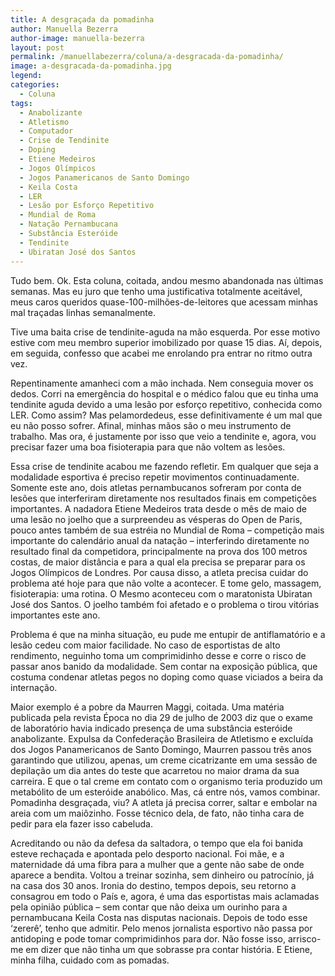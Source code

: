 ```yaml
---
title: A desgraçada da pomadinha
author: Manuella Bezerra
author-image: manuella-bezerra
layout: post
permalink: /manuellabezerra/coluna/a-desgracada-da-pomadinha/
image: a-desgracada-da-pomadinha.jpg
legend:
categories:
  - Coluna
tags:
  - Anabolizante
  - Atletismo
  - Computador
  - Crise de Tendinite
  - Doping
  - Etiene Medeiros
  - Jogos Olímpicos
  - Jogos Panamericanos de Santo Domingo
  - Keila Costa
  - LER
  - Lesão por Esforço Repetitivo
  - Mundial de Roma
  - Natação Pernambucana
  - Substância Esteróide
  - Tendinite
  - Ubiratan José dos Santos
---
```

Tudo bem. Ok. Esta coluna, coitada, andou mesmo abandonada nas últimas semanas. Mas eu juro que tenho uma justificativa totalmente aceitável, meus caros queridos quase-100-milhões-de-leitores que acessam minhas mal traçadas linhas semanalmente.

Tive uma baita crise de tendinite-aguda na mão esquerda. Por esse motivo estive com meu membro superior imobilizado por quase 15 dias. Aí, depois, em seguida, confesso que acabei me enrolando pra entrar no ritmo outra vez.

Repentinamente amanheci com a mão inchada. Nem conseguia mover os dedos. Corri na emergência do hospital e o médico falou que eu tinha uma tendinite aguda devido a uma lesão por esforço repetitivo, conhecida como LER. Como assim? Mas pelamordedeus, esse definitivamente é um mal que eu não posso sofrer. Afinal, minhas mãos são o meu instrumento de trabalho. Mas ora, é justamente por isso que veio a tendinite e, agora, vou precisar fazer uma boa fisioterapia para que não voltem as lesões.

Essa crise de tendinite acabou me fazendo refletir. Em qualquer que seja a modalidade esportiva é preciso repetir movimentos continuadamente. Somente este ano, dois atletas pernambucanos sofreram por conta de lesões que interferiram diretamente nos resultados finais em competições importantes. A nadadora Etiene Medeiros trata desde o mês de maio de uma lesão no joelho que a surpreendeu as vésperas do Open de Paris, pouco antes também de sua estréia no Mundial de Roma – competição mais importante do calendário anual da natação – interferindo diretamente no resultado final da competidora, principalmente na prova dos 100 metros costas, de maior distância e para a qual ela precisa se preparar para os Jogos Olímpicos de Londres. Por causa disso, a atleta precisa cuidar do problema até hoje para que não volte a acontecer. E tome gelo, massagem, fisioterapia: uma rotina. O Mesmo aconteceu com o maratonista Ubiratan José dos Santos. O joelho também foi afetado e o problema o tirou vitórias importantes este ano.

Problema é que na minha situação, eu pude me entupir de antiflamatório e a lesão cedeu com maior facilidade. No caso de esportistas de alto rendimento, neguinho toma um comprimidinho desse e corre o risco de passar anos banido da modalidade. Sem contar na exposição pública, que costuma condenar atletas pegos no doping como quase viciados a beira da internação.

Maior exemplo é a pobre da Maurren Maggi, coitada. Uma matéria publicada pela revista Época no dia 29 de julho de 2003 diz que o exame de laboratório havia indicado presença de uma substância esteróide anabolizante. Expulsa da Confederação Brasileira de Atletismo e excluída dos Jogos Panamericanos de Santo Domingo, Maurren passou três anos garantindo que utilizou, apenas, um creme cicatrizante em uma sessão de depilação um dia antes do teste que acarretou no maior drama da sua carreira. E que o tal creme em contato com o organismo teria produzido um metabólito de um esteróide anabólico. Mas, cá entre nós, vamos combinar. Pomadinha desgraçada, viu? A atleta já precisa correr, saltar e embolar na areia com um maiôzinho. Fosse técnico dela, de fato, não tinha cara de pedir para ela fazer isso cabeluda.

Acreditando ou não da defesa da saltadora, o tempo que ela foi banida esteve rechaçada e apontada pelo desporto nacional. Foi mãe, e a maternidade dá uma fibra para a mulher que a gente não sabe de onde aparece a bendita. Voltou a treinar sozinha, sem dinheiro ou patrocínio, já na casa dos 30 anos. Ironia do destino, tempos depois, seu retorno a consagrou em todo o País e, agora, é uma das esportistas mais aclamadas pela opinião pública – sem contar que não deixa um ourinho para a pernambucana Keila Costa nas disputas nacionais. Depois de todo esse ‘zererê’, tenho que admitir. Pelo menos jornalista esportivo não passa por antidoping e pode tomar comprimidinhos para dor. Não fosse isso, arrisco-me em dizer que não tinha um que sobrasse pra contar história. E Etiene, minha filha, cuidado com as pomadas.